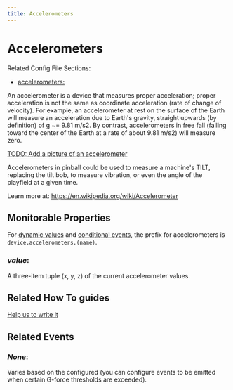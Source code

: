 ```yaml
---
title: Accelerometers
---
```


# Accelerometers


Related Config File Sections:

* [accelerometers:](../config/accelerometers.md)

An accelerometer is a device that measures proper acceleration; proper
acceleration is not the same as coordinate acceleration (rate of change
of velocity). For example, an accelerometer at rest on the surface of
the Earth will measure an acceleration due to Earth's gravity, straight
upwards (by definition) of g \~= 9.81 m/s2. By contrast, accelerometers
in free fall (falling toward the center of the Earth at a rate of about
9.81 m/s2) will measure zero.

[TODO: Add a picture of an accelerometer](../about/help.md)

Accelerometers in pinball could be used to measure a machine's TILT,
replacing the tilt bob, to measure vibration, or even the angle of the
playfield at a given time.

Learn more at: <https://en.wikipedia.org/wiki/Accelerometer>

## Monitorable Properties

For
[dynamic values](../config/instructions/dynamic_values.md) and
[conditional events](../events/overview/conditional.md), the prefix for accelerometers is
`device.accelerometers.(name)`.

### *value*:

A three-item tuple (x, y, z) of the current accelerometer values.

## Related How To guides

[Help us to write it](../about/help.md)

## Related Events

### *None*:

Varies based on the configured (you can configure events to be
emitted when certain G-force thresholds are exceeded).
